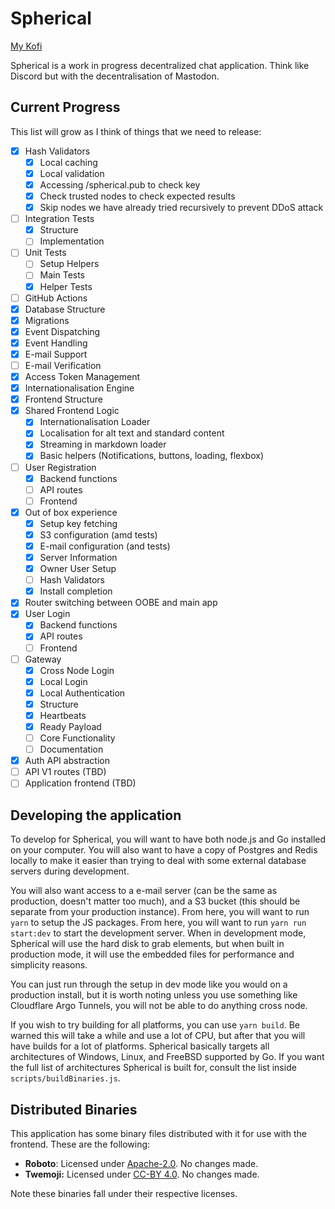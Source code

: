 # Spherical

[My Kofi](https://ko-fi.com/jakemakesstuff)

Spherical is a work in progress decentralized chat application. Think like Discord but with the decentralisation of Mastodon.

## Current Progress
This list will grow as I think of things that we need to release:

- [X] Hash Validators
  - [X] Local caching
  - [X] Local validation
  - [X] Accessing /spherical.pub to check key
  - [X] Check trusted nodes to check expected results
  - [X] Skip nodes we have already tried recursively to prevent DDoS attack
- [ ] Integration Tests
  - [X] Structure
  - [ ] Implementation
- [ ] Unit Tests
  - [ ] Setup Helpers
  - [ ] Main Tests
  - [X] Helper Tests
- [ ] GitHub Actions
- [X] Database Structure
- [X] Migrations
- [X] Event Dispatching
- [X] Event Handling
- [X] E-mail Support
- [ ] E-mail Verification
- [X] Access Token Management
- [X] Internationalisation Engine
- [X] Frontend Structure
- [X] Shared Frontend Logic
  - [X] Internationalisation Loader
  - [X] Localisation for alt text and standard content
  - [X] Streaming in markdown loader
  - [X] Basic helpers (Notifications, buttons, loading, flexbox)
- [ ] User Registration
  - [X] Backend functions
  - [ ] API routes
  - [ ] Frontend
- [X] Out of box experience
  - [X] Setup key fetching
  - [X] S3 configuration (amd tests)
  - [X] E-mail configuration (and tests)
  - [X] Server Information
  - [X] Owner User Setup
  - [ ] Hash Validators
  - [X] Install completion
- [X] Router switching between OOBE and main app
- [X] User Login
  - [X] Backend functions
  - [X] API routes
  - [ ] Frontend
- [ ] Gateway
  - [X] Cross Node Login
  - [X] Local Login
  - [X] Local Authentication
  - [X] Structure
  - [X] Heartbeats
  - [X] Ready Payload
  - [ ] Core Functionality
  - [ ] Documentation
- [X] Auth API abstraction
- [ ] API V1 routes (TBD)
- [ ] Application frontend (TBD)

## Developing the application
To develop for Spherical, you will want to have both node.js and Go installed on your computer. You will also want to have a copy of Postgres and Redis locally to make it easier than trying to deal with some external database servers during development.

You will also want access to a e-mail server (can be the same as production, doesn't matter too much), and a S3 bucket (this should be separate from your production instance). From here, you will want to run `yarn` to setup the JS packages. From here, you will want to run `yarn run start:dev` to start the development server. When in development mode, Spherical will use the hard disk to grab elements, but when built in production mode, it will use the embedded files for performance and simplicity reasons.

You can just run through the setup in dev mode like you would on a production install, but it is worth noting unless you use something like Cloudflare Argo Tunnels, you will not be able to do anything cross node.

If you wish to try building for all platforms, you can use `yarn build`. Be warned this will take a while and use a lot of CPU, but after that you will have builds for a lot of platforms. Spherical basically targets all architectures of Windows, Linux, and FreeBSD supported by Go. If you want the full list of architectures Spherical is built for, consult the list inside `scripts/buildBinaries.js`.

## Distributed Binaries
This application has some binary files distributed with it for use with the frontend. These are the following:
- **Roboto**: Licensed under [Apache-2.0](https://fonts.google.com/specimen/Roboto/about). No changes made.
- **Twemoji:** Licensed under [CC-BY 4.0](https://creativecommons.org/licenses/by/4.0/). No changes made.

Note these binaries fall under their respective licenses.
